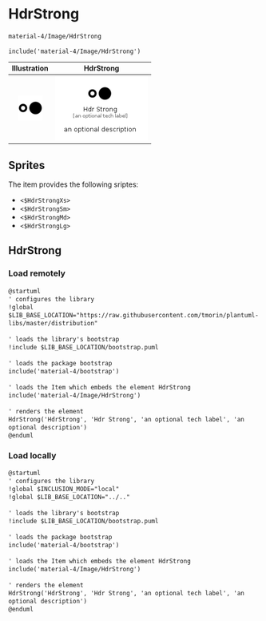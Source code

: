 # HdrStrong


```text
material-4/Image/HdrStrong
```

```text
include('material-4/Image/HdrStrong')
```



| Illustration | HdrStrong |
| :---: | :---: |
| ![illustration for Illustration](../../material-4/Image/HdrStrong.png) | ![illustration for HdrStrong](../../material-4/Image/HdrStrong.Local.png) |



## Sprites
The item provides the following sriptes:

- `<$HdrStrongXs>`
- `<$HdrStrongSm>`
- `<$HdrStrongMd>`
- `<$HdrStrongLg>`





## HdrStrong

### Load remotely
```plantuml
@startuml
' configures the library
!global $LIB_BASE_LOCATION="https://raw.githubusercontent.com/tmorin/plantuml-libs/master/distribution"

' loads the library's bootstrap
!include $LIB_BASE_LOCATION/bootstrap.puml

' loads the package bootstrap
include('material-4/bootstrap')

' loads the Item which embeds the element HdrStrong
include('material-4/Image/HdrStrong')

' renders the element
HdrStrong('HdrStrong', 'Hdr Strong', 'an optional tech label', 'an optional description')
@enduml
```

### Load locally
```plantuml
@startuml
' configures the library
!global $INCLUSION_MODE="local"
!global $LIB_BASE_LOCATION="../.."

' loads the library's bootstrap
!include $LIB_BASE_LOCATION/bootstrap.puml

' loads the package bootstrap
include('material-4/bootstrap')

' loads the Item which embeds the element HdrStrong
include('material-4/Image/HdrStrong')

' renders the element
HdrStrong('HdrStrong', 'Hdr Strong', 'an optional tech label', 'an optional description')
@enduml
```

